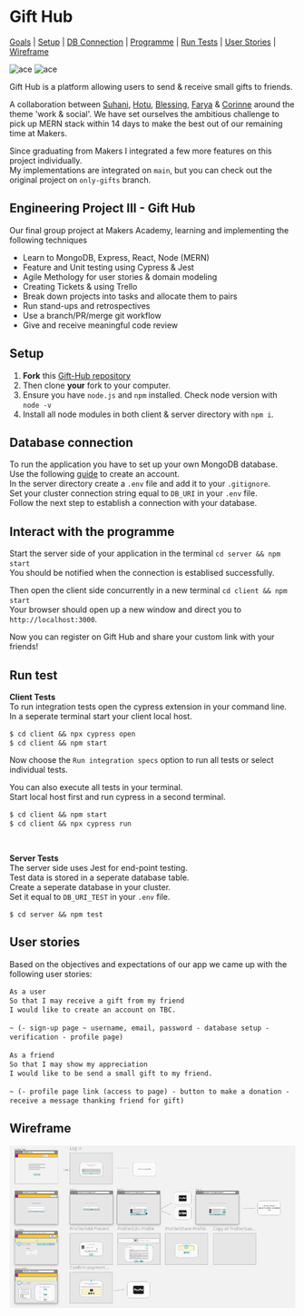 Gift Hub
==================

[Goals](#Project) | [Setup](#Setup) | [DB Connection](#DB) | [Programme](#Interact) | [Run Tests](#Tests) | [User Stories](#User-Stories) | [Wireframe](#Wireframe)

<div align="left"> 
  <img src="client/src/images/lonely-boy.gif" alt="ace" width="200"/> </a> 
  <img src="client/src/images/gift1.gif" alt="ace" width="200"/> </a> 
<div>

Gift Hub is a platform allowing users to send & receive small gifts to friends.

A collaboration between [Suhani](https://github.com/suhani-zaman), [Hotu](https://github.com/ClaimingCookie5), [Blessing](https://github.com/BlessingUb), [Farya](https://github.com/Xfarya) & [Corinne](https://github.com/CorinneBosch) around the theme 'work & social'. We have set ourselves the ambitious challenge to pick up MERN stack within 14 days to make the best out of our remaining time at Makers.

Since graduating from Makers I integrated a few more features on this project individually.\
My implementations are integrated on `main`, but you can check out the original project on `only-gifts` branch.
  
## <a name="Project">Engineering Project III - Gift Hub</a>
Our final group project at Makers Academy, learning and implementing the following techniques

- Learn to MongoDB, Express, React, Node (MERN)
- Feature and Unit testing using Cypress & Jest
- Agile Methology for user stories & domain modeling
- Creating Tickets & using Trello
- Break down projects into tasks and allocate them to pairs
- Run stand-ups and retrospectives
- Use a branch/PR/merge git workflow
- Give and receive meaningful code review

## <a name="Setup">Setup</a>

1. **Fork** this [Gift-Hub repository](https://github.com/CorinneBosch/gift-hub/) 
2. Then clone **your** fork to your computer.
3. Ensure you have `node.js` and `npm` installed. Check node version with `node -v`
4. Install all node modules in both client & server directory with `npm i`.

## <a name="DB">Database connection</a>

To run the application you have to set up your own MongoDB database.\
Use the following [guide](https://docs.mongodb.com/manual/tutorial/getting-started/) to create an account.\
In the server directory create a `.env` file and add it to your `.gitignore`.\
Set your cluster connection string equal to `DB_URI` in your `.env` file.\
Follow the next step to establish a connection with your database.

## <a name="Interact">Interact with the programme</a>

Start the server side of your application in the terminal `cd server && npm start`\
You should be notified when the connection is establised successfully.
  
Then open the client side concurrently in a new terminal `cd client && npm start`\
Your browser should open up a new window and direct you to `http://localhost:3000`.

Now you can register on Gift Hub and share your custom link with your friends!

## <a name="Tests">Run test</a>

**Client Tests**\
To run integration tests open the cypress extension in your command line.\
In a seperate terminal start your client local host.
```
$ cd client && npx cypress open
$ cd client && npm start
```
Now choose the `Run integration specs` option to run all tests or select individual tests.
  
You can also execute all tests in your terminal.\
Start local host first and run cypress in a second terminal.
```
$ cd client && npm start
$ cd client && npx cypress run
```
<br />
  
**Server Tests**\
The server side uses Jest for end-point testing.\
Test data is stored in a seperate database table.\
Create a seperate database in your cluster.\
Set it equal to `DB_URI_TEST` in your `.env` file.
```
$ cd server && npm test
```


## <a name="User-Stories">User stories</a>

Based on the objectives and expectations of our app we came up with the following user stories:

```
As a user
So that I may receive a gift from my friend
I would like to create an account on TBC.

~ (- sign-up page ~ username, email, password - database setup - verification - profile page)

As a friend
So that I may show my appreciation
I would like to be send a small gift to my friend.

~ (- profile page link (access to page) - button to make a donation - receive a message thanking friend for gift)
```

## <a name="Wireframe">Wireframe</a>

<div align="left"> 
  <img src="client/src/images/wireframe.png" alt="ace" /> </a> 
<div>
